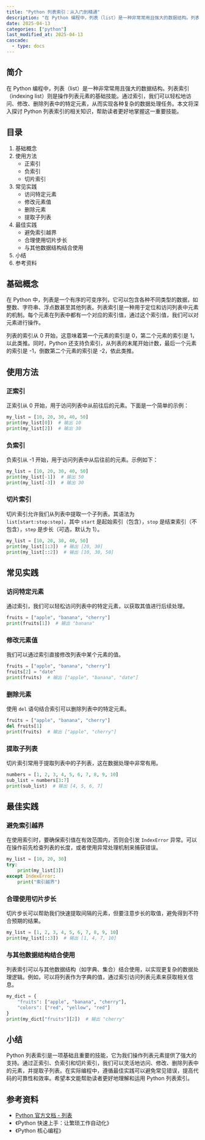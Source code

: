 ```yaml
---
title: "Python 列表索引：从入门到精通"
description: "在 Python 编程中，列表（list）是一种非常常用且强大的数据结构。列表索引（indexing list）则是操作列表元素的基础技能。通过索引，我们可以轻松地访问、修改、删除列表中的特定元素，从而实现各种复杂的数据处理任务。本文将深入探讨 Python 列表索引的相关知识，帮助读者更好地掌握这一重要技能。"
date: 2025-04-13
categories: ["python"]
last_modified_at: 2025-04-13
cascade:
  - type: docs
---
```



## 简介
在 Python 编程中，列表（list）是一种非常常用且强大的数据结构。列表索引（indexing list）则是操作列表元素的基础技能。通过索引，我们可以轻松地访问、修改、删除列表中的特定元素，从而实现各种复杂的数据处理任务。本文将深入探讨 Python 列表索引的相关知识，帮助读者更好地掌握这一重要技能。

<!-- more -->
## 目录
1. 基础概念
2. 使用方法
    - 正索引
    - 负索引
    - 切片索引
3. 常见实践
    - 访问特定元素
    - 修改元素值
    - 删除元素
    - 提取子列表
4. 最佳实践
    - 避免索引越界
    - 合理使用切片步长
    - 与其他数据结构结合使用
5. 小结
6. 参考资料

## 基础概念
在 Python 中，列表是一个有序的可变序列，它可以包含各种不同类型的数据，如整数、字符串、浮点数甚至其他列表。列表索引是一种用于定位和访问列表中元素的机制。每个元素在列表中都有一个对应的索引值，通过这个索引值，我们可以对元素进行操作。

列表的索引从 0 开始，这意味着第一个元素的索引是 0，第二个元素的索引是 1，以此类推。同时，Python 还支持负索引，从列表的末尾开始计数，最后一个元素的索引是 -1，倒数第二个元素的索引是 -2，依此类推。

## 使用方法

### 正索引
正索引从 0 开始，用于访问列表中从前往后的元素。下面是一个简单的示例：

```python
my_list = [10, 20, 30, 40, 50]
print(my_list[0])  # 输出 10
print(my_list[2])  # 输出 30
```

### 负索引
负索引从 -1 开始，用于访问列表中从后往前的元素。示例如下：

```python
my_list = [10, 20, 30, 40, 50]
print(my_list[-1])  # 输出 50
print(my_list[-3])  # 输出 30
```

### 切片索引
切片索引允许我们从列表中提取一个子列表。其语法为 `list[start:stop:step]`，其中 `start` 是起始索引（包含），`stop` 是结束索引（不包含），`step` 是步长（可选，默认为 1）。

```python
my_list = [10, 20, 30, 40, 50]
print(my_list[1:3])  # 输出 [20, 30]
print(my_list[::2])  # 输出 [10, 30, 50]
```

## 常见实践

### 访问特定元素
通过索引，我们可以轻松访问列表中的特定元素，以获取其值进行后续处理。

```python
fruits = ["apple", "banana", "cherry"]
print(fruits[1])  # 输出 "banana"
```

### 修改元素值
我们可以通过索引直接修改列表中某个元素的值。

```python
fruits = ["apple", "banana", "cherry"]
fruits[2] = "date"
print(fruits)  # 输出 ["apple", "banana", "date"]
```

### 删除元素
使用 `del` 语句结合索引可以删除列表中的特定元素。

```python
fruits = ["apple", "banana", "cherry"]
del fruits[1]
print(fruits)  # 输出 ["apple", "cherry"]
```

### 提取子列表
切片索引常用于提取列表中的子列表，这在数据处理中非常有用。

```python
numbers = [1, 2, 3, 4, 5, 6, 7, 8, 9, 10]
sub_list = numbers[3:7]
print(sub_list)  # 输出 [4, 5, 6, 7]
```

## 最佳实践

### 避免索引越界
在使用索引时，要确保索引值在有效范围内，否则会引发 `IndexError` 异常。可以在操作前先检查列表的长度，或者使用异常处理机制来捕获错误。

```python
my_list = [10, 20, 30]
try:
    print(my_list[3])
except IndexError:
    print("索引越界")
```

### 合理使用切片步长
切片步长可以帮助我们快速提取间隔的元素，但要注意步长的取值，避免得到不符合预期的结果。

```python
my_list = [1, 2, 3, 4, 5, 6, 7, 8, 9, 10]
print(my_list[::3])  # 输出 [1, 4, 7, 10]
```

### 与其他数据结构结合使用
列表索引可以与其他数据结构（如字典、集合）结合使用，以实现更复杂的数据处理逻辑。例如，可以将列表作为字典的值，通过索引访问列表元素来获取相关信息。

```python
my_dict = {
    "fruits": ["apple", "banana", "cherry"],
    "colors": ["red", "yellow", "red"]
}
print(my_dict["fruits"][2])  # 输出 "cherry"
```

## 小结
Python 列表索引是一项基础且重要的技能，它为我们操作列表元素提供了强大的支持。通过正索引、负索引和切片索引，我们可以灵活地访问、修改、删除列表中的元素，并提取子列表。在实际编程中，遵循最佳实践可以避免常见错误，提高代码的可靠性和效率。希望本文能帮助读者更好地理解和运用 Python 列表索引。

## 参考资料
- [Python 官方文档 - 列表](https://docs.python.org/3/tutorial/datastructures.html#more-on-lists)
- 《Python 快速上手：让繁琐工作自动化》
- 《Python 核心编程》